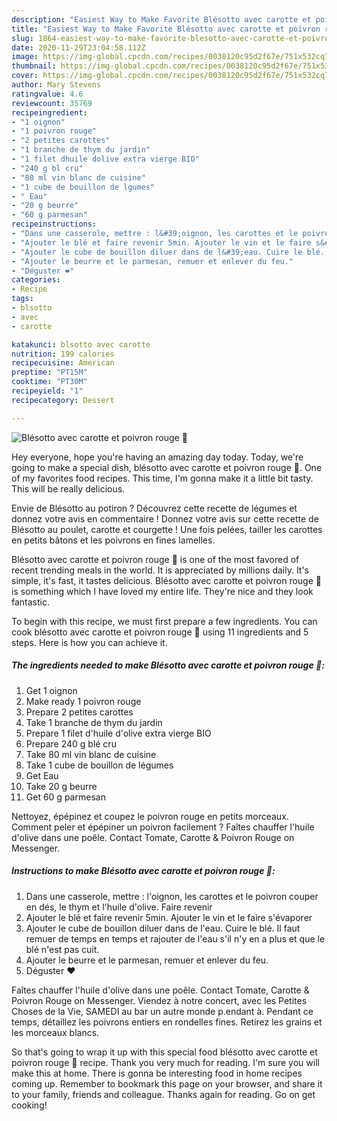 ```yaml
---
description: "Easiest Way to Make Favorite Blésotto avec carotte et poivron rouge 🤤"
title: "Easiest Way to Make Favorite Blésotto avec carotte et poivron rouge 🤤"
slug: 1864-easiest-way-to-make-favorite-blesotto-avec-carotte-et-poivron-rouge
date: 2020-11-29T23:04:58.112Z
image: https://img-global.cpcdn.com/recipes/0038120c95d2f67e/751x532cq70/blesotto-avec-carotte-et-poivron-rouge-🤤-photo-principale-de-la-recette.jpg
thumbnail: https://img-global.cpcdn.com/recipes/0038120c95d2f67e/751x532cq70/blesotto-avec-carotte-et-poivron-rouge-🤤-photo-principale-de-la-recette.jpg
cover: https://img-global.cpcdn.com/recipes/0038120c95d2f67e/751x532cq70/blesotto-avec-carotte-et-poivron-rouge-🤤-photo-principale-de-la-recette.jpg
author: Mary Stevens
ratingvalue: 4.6
reviewcount: 35769
recipeingredient:
- "1 oignon"
- "1 poivron rouge"
- "2 petites carottes"
- "1 branche de thym du jardin"
- "1 filet dhuile dolive extra vierge BIO"
- "240 g bl cru"
- "80 ml vin blanc de cuisine"
- "1 cube de bouillon de lgumes"
- " Eau"
- "20 g beurre"
- "60 g parmesan"
recipeinstructions:
- "Dans une casserole, mettre : l&#39;oignon, les carottes et le poivron couper en dés, le thym et l&#39;huile d&#39;olive. Faire revenir"
- "Ajouter le blé et faire revenir 5min. Ajouter le vin et le faire s&#39;évaporer"
- "Ajouter le cube de bouillon diluer dans de l&#39;eau. Cuire le blé. Il faut remuer de temps en temps et rajouter de l&#39;eau s&#39;il n&#39;y en a plus et que le blé n&#39;est pas cuit."
- "Ajouter le beurre et le parmesan, remuer et enlever du feu."
- "Déguster ❤️"
categories:
- Recipe
tags:
- blsotto
- avec
- carotte

katakunci: blsotto avec carotte 
nutrition: 199 calories
recipecuisine: American
preptime: "PT15M"
cooktime: "PT30M"
recipeyield: "1"
recipecategory: Dessert

---
```



![Blésotto avec carotte et poivron rouge 🤤](https://img-global.cpcdn.com/recipes/0038120c95d2f67e/751x532cq70/blesotto-avec-carotte-et-poivron-rouge-🤤-photo-principale-de-la-recette.jpg)

Hey everyone, hope you're having an amazing day today. Today, we're going to make a special dish, blésotto avec carotte et poivron rouge 🤤. One of my favorites food recipes. This time, I'm gonna make it a little bit tasty. This will be really delicious.

Envie de Blésotto au potiron ? Découvrez cette recette de légumes et donnez votre avis en commentaire ! Donnez votre avis sur cette recette de Blésotto au poulet, carotte et courgette ! Une fois pelées, tailler les carottes en petits bâtons et les poivrons en fines lamelles.

Blésotto avec carotte et poivron rouge 🤤 is one of the most favored of recent trending meals in the world. It is appreciated by millions daily. It's simple, it's fast, it tastes delicious. Blésotto avec carotte et poivron rouge 🤤 is something which I have loved my entire life. They're nice and they look fantastic.


To begin with this recipe, we must first prepare a few ingredients. You can cook blésotto avec carotte et poivron rouge 🤤 using 11 ingredients and 5 steps. Here is how you can achieve it.

<!--inarticleads1-->

##### The ingredients needed to make Blésotto avec carotte et poivron rouge 🤤:

1. Get 1 oignon
1. Make ready 1 poivron rouge
1. Prepare 2 petites carottes
1. Take 1 branche de thym du jardin
1. Prepare 1 filet d&#39;huile d&#39;olive extra vierge BIO
1. Prepare 240 g blé cru
1. Take 80 ml vin blanc de cuisine
1. Take 1 cube de bouillon de légumes
1. Get  Eau
1. Take 20 g beurre
1. Get 60 g parmesan


Nettoyez, épépinez et coupez le poivron rouge en petits morceaux. Comment peler et épépiner un poivron facilement ? Faîtes chauffer l&#39;huile d&#39;olive dans une poêle. Contact Tomate, Carotte &amp; Poivron Rouge on Messenger. 

<!--inarticleads2-->

##### Instructions to make Blésotto avec carotte et poivron rouge 🤤:

1. Dans une casserole, mettre : l&#39;oignon, les carottes et le poivron couper en dés, le thym et l&#39;huile d&#39;olive. Faire revenir
1. Ajouter le blé et faire revenir 5min. Ajouter le vin et le faire s&#39;évaporer
1. Ajouter le cube de bouillon diluer dans de l&#39;eau. Cuire le blé. Il faut remuer de temps en temps et rajouter de l&#39;eau s&#39;il n&#39;y en a plus et que le blé n&#39;est pas cuit.
1. Ajouter le beurre et le parmesan, remuer et enlever du feu.
1. Déguster ❤️


Faîtes chauffer l&#39;huile d&#39;olive dans une poêle. Contact Tomate, Carotte &amp; Poivron Rouge on Messenger. Viendez à notre concert, avec les Petites Choses de la Vie, SAMEDI au bar un autre monde p.endant à. Pendant ce temps, détaillez les poivrons entiers en rondelles fines. Retirez les grains et les morceaux blancs. 

So that's going to wrap it up with this special food blésotto avec carotte et poivron rouge 🤤 recipe. Thank you very much for reading. I'm sure you will make this at home. There is gonna be interesting food in home recipes coming up. Remember to bookmark this page on your browser, and share it to your family, friends and colleague. Thanks again for reading. Go on get cooking!
